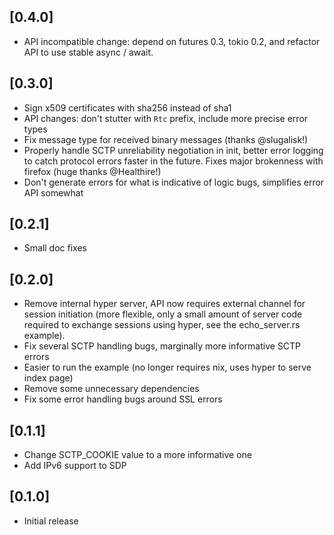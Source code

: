 ## [0.4.0]
- API incompatible change: depend on futures 0.3, tokio 0.2, and refactor API to
  use stable async / await.

## [0.3.0]
- Sign x509 certificates with sha256 instead of sha1
- API changes: don't stutter with `Rtc` prefix, include more precise error types
- Fix message type for received binary messages (thanks @slugalisk!)
- Properly handle SCTP unreliability negotiation in init, better error logging
  to catch protocol errors faster in the future.  Fixes major brokenness with
  firefox (huge thanks @Healthire!)
- Don't generate errors for what is indicative of logic bugs, simplifies error
  API somewhat

## [0.2.1]
- Small doc fixes

## [0.2.0]
- Remove internal hyper server, API now requires external channel for session
  initiation (more flexible, only a small amount of server code required to
  exchange sessions using hyper, see the echo_server.rs example).
- Fix several SCTP handling bugs, marginally more informative SCTP errors
- Easier to run the example (no longer requires nix, uses hyper to serve index page)
- Remove some unnecessary dependencies
- Fix some error handling bugs around SSL errors

## [0.1.1]
- Change SCTP_COOKIE value to a more informative one
- Add IPv6 support to SDP

## [0.1.0]
- Initial release

